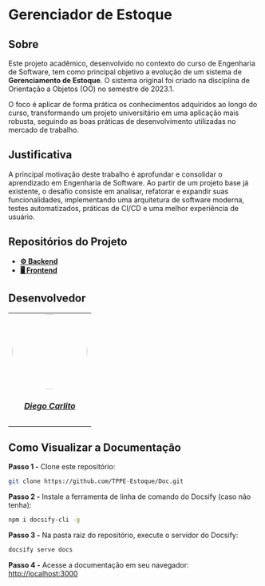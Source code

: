 # Gerenciador de Estoque

## Sobre

Este projeto acadêmico, desenvolvido no contexto do curso de Engenharia de Software, tem como principal objetivo a evolução de um sistema de **Gerenciamento de Estoque**. O sistema original foi criado na disciplina de Orientação a Objetos (OO) no semestre de 2023.1.

O foco é aplicar de forma prática os conhecimentos adquiridos ao longo do curso, transformando um projeto universitário em uma aplicação mais robusta, seguindo as boas práticas de desenvolvimento utilizadas no mercado de trabalho.

## Justificativa

A principal motivação deste trabalho é aprofundar e consolidar o aprendizado em Engenharia de Software. Ao partir de um projeto base já existente, o desafio consiste em analisar, refatorar e expandir suas funcionalidades, implementando uma arquitetura de software moderna, testes automatizados, práticas de CI/CD e uma melhor experiência de usuário.

## Repositórios do Projeto

-   **[⚙️ Backend](https://github.com/TPPE-Estoque/Backend)**
-   **[🖥️ Frontend](https://github.com/TPPE-Estoque/Frontend)**

## Desenvolvedor

<center>

<table style="margin-left: auto; margin-right: auto;">
    <tr>
        <td align="center">
            <a href="https://github.com/DiegoCarlito">
                <img style="border-radius: 50%;" src="https://github.com/DiegoCarlito.png" width="150px;"/>
                <h5 class="text-center">Diego Carlito</h5>
            </a>
        </td>
    </tr>
</table>

</center>

## Como Visualizar a Documentação

<p align="left">

**Passo 1 -** Clone este repositório:
```bash
git clone https://github.com/TPPE-Estoque/Doc.git
```

**Passo 2 -** Instale a ferramenta de linha de comando do Docsify (caso não tenha):
```bash
npm i docsify-cli -g
```

**Passo 3 -** Na pasta raiz do repositório, execute o servidor do Docsify:
```bash
docsify serve docs
```

**Passo 4 -** Acesse a documentação em seu navegador:
[http://localhost:3000](http://localhost:3000)

</p>
